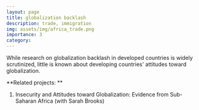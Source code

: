```yaml
---
layout: page
title: globalization backlash 
description: trade, immigration 
img: assets/img/africa_trade.png
importance: 3
category: 
---
```


While research on globalization backlash in developed countries is widely scrutinized, little is known about developing countries' attitudes toward globalization.

**Related projects: **

 1. Insecurity and Attitudes toward Globalization: Evidence from Sub-Saharan Africa (with Sarah Brooks)
